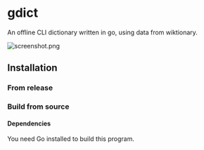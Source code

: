 # gdict
An offline CLI dictionary written in go, using data from wiktionary.

![screenshot.png](https://raw.githubusercontent.com/Lodobo/gdict/blob/main/screenshot.png)

## Installation
### From release
### Build from source
#### Dependencies
You need Go installed to build this program.
